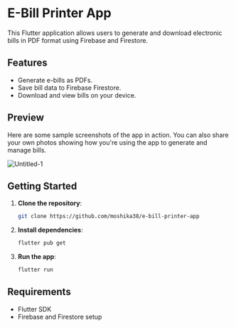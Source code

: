 # E-Bill Printer App

This Flutter application allows users to generate and download electronic bills in PDF format using Firebase and Firestore.

## Features
- Generate e-bills as PDFs.
- Save bill data to Firebase Firestore.
- Download and view bills on your device.

## Preview
Here are some sample screenshots of the app in action. You can also share your own photos showing how you're using the app to generate and manage bills.

![Untitled-1](https://github.com/user-attachments/assets/d11d5083-1622-4aff-b6d0-832abfa52839)

## Getting Started
1. **Clone the repository**:
   ```bash
   git clone https://github.com/moshika38/e-bill-printer-app
   ```
2. **Install dependencies**:
   ```bash
   flutter pub get
   ```
3. **Run the app**:
   ```bash
   flutter run
   ```

## Requirements
- Flutter SDK
- Firebase and Firestore setup

 
